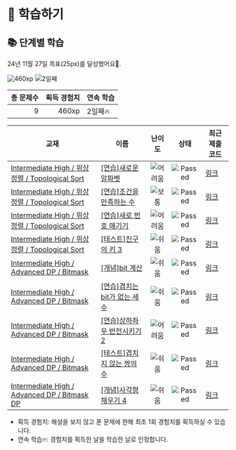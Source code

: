 # 📖 학습하기

## 📚 단계별 학습
24년 11월 27일 목표(25px)를 달성했어요🥳.

![460xp](https://img.shields.io/badge/EXP-460xp-%235cb85c.svg?for-the-badge)
![2일째](https://img.shields.io/badge/연속학습-2일째-%23E34F26.svg?for-the-badge)

|총 문제수|획득 경험치|연속 학습|
|---:|---:|---|
9|460xp|2일째🔥|

|교재|이름|난이도|상태|최근 제출 코드|
|---|---|:---:|:---:|---|
|[Intermediate High / 위상정렬 / Topological Sort](https://www.codetree.ai/missions?missionId=9)|[[연습]새로운 알파벳](https://www.codetree.ai/missions/9/problems/new-alphabet)|![어려움][hard]|![Passed][passed]|[링크](https://github.com/ingyu1008/codetree-TILs/blob/main/241127/%EC%83%88%EB%A1%9C%EC%9A%B4%20%EC%95%8C%ED%8C%8C%EB%B2%B3/new-alphabet.cpp)|
|[Intermediate High / 위상정렬 / Topological Sort](https://www.codetree.ai/missions?missionId=9)|[[연습]조건을 만족하는 수](https://www.codetree.ai/missions/9/problems/numbers-satisfying-specific-conditions)|![보통][medium]|![Passed][passed]|[링크](https://github.com/ingyu1008/codetree-TILs/blob/main/241127/%EC%A1%B0%EA%B1%B4%EC%9D%84%20%EB%A7%8C%EC%A1%B1%ED%95%98%EB%8A%94%20%EC%88%98/numbers-satisfying-specific-conditions.cpp)|
|[Intermediate High / 위상정렬 / Topological Sort](https://www.codetree.ai/missions?missionId=9)|[[연습]새로 번호 매기기](https://www.codetree.ai/missions/9/problems/renumbering-process)|![어려움][hard]|![Passed][passed]|[링크](https://github.com/ingyu1008/codetree-TILs/blob/main/241127/%EC%83%88%EB%A1%9C%20%EB%B2%88%ED%98%B8%20%EB%A7%A4%EA%B8%B0%EA%B8%B0/renumbering-process.cpp)|
|[Intermediate High / 위상정렬 / Topological Sort](https://www.codetree.ai/missions?missionId=9)|[[테스트]친구의 키 3](https://www.codetree.ai/missions/9/problems/height-of-friends-3)|![쉬움][easy]|![Passed][passed]|[링크](https://github.com/ingyu1008/codetree-TILs/blob/main/241127/%EC%B9%9C%EA%B5%AC%EC%9D%98%20%ED%82%A4%203/height-of-friends-3.cpp)|
|[Intermediate High / Advanced DP / Bitmask](https://www.codetree.ai/missions?missionId=9)|[[개념]bit 계산](https://www.codetree.ai/missions/9/problems/bit-calculation)|![쉬움][easy]|![Passed][passed]|[링크](https://github.com/ingyu1008/codetree-TILs/blob/main/241127/bit%20%EA%B3%84%EC%82%B0/bit-calculation.cpp)|
|[Intermediate High / Advanced DP / Bitmask](https://www.codetree.ai/missions?missionId=9)|[[연습]겹치는 bit가 없는 세 수](https://www.codetree.ai/missions/9/problems/three-numbers-with-no-overlapping-bits)|![쉬움][easy]|![Passed][passed]|[링크](https://github.com/ingyu1008/codetree-TILs/blob/main/241127/%EA%B2%B9%EC%B9%98%EB%8A%94%20bit%EA%B0%80%20%EC%97%86%EB%8A%94%20%EC%84%B8%20%EC%88%98/three-numbers-with-no-overlapping-bits.cpp)|
|[Intermediate High / Advanced DP / Bitmask](https://www.codetree.ai/missions?missionId=9)|[[연습]상하좌우 반전시키기 2](https://www.codetree.ai/missions/9/problems/filp-up-down-left-right-2)|![어려움][hard]|![Passed][passed]|[링크](https://github.com/ingyu1008/codetree-TILs/blob/main/241127/%EC%83%81%ED%95%98%EC%A2%8C%EC%9A%B0%20%EB%B0%98%EC%A0%84%EC%8B%9C%ED%82%A4%EA%B8%B0%202/filp-up-down-left-right-2.cpp)|
|[Intermediate High / Advanced DP / Bitmask](https://www.codetree.ai/missions?missionId=9)|[[테스트]겹치지 않는 쌍의 수](https://www.codetree.ai/missions/9/problems/number-of-non-overlapping-pairs)|![쉬움][easy]|![Passed][passed]|[링크](https://github.com/ingyu1008/codetree-TILs/blob/main/241127/%EA%B2%B9%EC%B9%98%EC%A7%80%20%EC%95%8A%EB%8A%94%20%EC%8C%8D%EC%9D%98%20%EC%88%98/number-of-non-overlapping-pairs.cpp)|
|[Intermediate High / Advanced DP / Bitmask DP](https://www.codetree.ai/missions?missionId=9)|[[개념]사각형 채우기 4](https://www.codetree.ai/missions/9/problems/rectangle-fill-4)|![쉬움][easy]|![Passed][passed]|[링크](https://github.com/ingyu1008/codetree-TILs/blob/main/241127/%EC%82%AC%EA%B0%81%ED%98%95%20%EC%B1%84%EC%9A%B0%EA%B8%B0%204/rectangle-fill-4.cpp)|


* 획득 경험치: 해설을 보지 않고 푼 문제에 한해 최초 1회 경험치를 획득하실 수 있습니다.
* 연속 학습🔥: 경험치를 획득한 날을 학습한 날로 인정합니다.










[b5]: https://img.shields.io/badge/Bronze_5-%235D3E31.svg
[b4]: https://img.shields.io/badge/Bronze_4-%235D3E31.svg
[b3]: https://img.shields.io/badge/Bronze_3-%235D3E31.svg
[b2]: https://img.shields.io/badge/Bronze_2-%235D3E31.svg
[b1]: https://img.shields.io/badge/Bronze_1-%235D3E31.svg
[s5]: https://img.shields.io/badge/Silver_5-%23394960.svg
[s4]: https://img.shields.io/badge/Silver_4-%23394960.svg
[s3]: https://img.shields.io/badge/Silver_3-%23394960.svg
[s2]: https://img.shields.io/badge/Silver_2-%23394960.svg
[s1]: https://img.shields.io/badge/Silver_1-%23394960.svg
[g5]: https://img.shields.io/badge/Gold_5-%23FFC433.svg
[g4]: https://img.shields.io/badge/Gold_4-%23FFC433.svg
[g3]: https://img.shields.io/badge/Gold_3-%23FFC433.svg
[g2]: https://img.shields.io/badge/Gold_2-%23FFC433.svg
[g1]: https://img.shields.io/badge/Gold_1-%23FFC433.svg
[p5]: https://img.shields.io/badge/Platinum_5-%2376DDD8.svg
[p4]: https://img.shields.io/badge/Platinum_4-%2376DDD8.svg
[p3]: https://img.shields.io/badge/Platinum_3-%2376DDD8.svg
[p2]: https://img.shields.io/badge/Platinum_2-%2376DDD8.svg
[p1]: https://img.shields.io/badge/Platinum_1-%2376DDD8.svg
[passed]: https://img.shields.io/badge/Passed-%23009D27.svg
[failed]: https://img.shields.io/badge/Failed-%23D24D57.svg
[easy]: https://img.shields.io/badge/쉬움-%235cb85c.svg?for-the-badge
[medium]: https://img.shields.io/badge/보통-%23FFC433.svg?for-the-badge
[hard]: https://img.shields.io/badge/어려움-%23D24D57.svg?for-the-badge